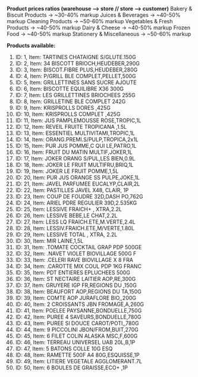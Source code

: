 **Product prices ratios (warehouse --> store // store --> customer)**
Bakery & Biscuit Products → ~30-40% markup 
Juices & Beverages → ~40-50% markup
Cleaning Products → ~50-60% markup
Vegetables & Fresh Products → ~40-50% markup
Dairy & Cheese → ~40-50% markup
Frozen Food → ~40-50% markup
Stationery & Miscellaneous → ~50-60% markup

**Products available:**
1. ID: 1, Item: TARTINES CHATAIGNE S/GLUTE.150G  
2. ID: 2, Item: 34 BISCOTT BRIOCH,HEUDEBER,290G  
3. ID: 3, Item: BISCOT.FIBRE PLUS,HEUDEBER,280G  
4. ID: 4, Item: P/GRILL BLE COMPLET,PELLET,500G  
5. ID: 5, Item: GRILLETTINES SANS SUCRE AJOUTE  
6. ID: 6, Item: BISCOTTE EQUILIBRE X36 300G  
7. ID: 7, Item: LES GRILLETTINES BRIOCHEES 255G  
8. ID: 8, Item: GRILLETINE BLE COMPLET 242G  
9. ID: 9, Item: KRISPROLLS DORES ,425G  
10. ID: 10, Item: KRISPROLLS COMPLET ,425G  
11. ID: 11, Item: JUS PAMPLEMOUSSE ROSE,TROPIC,1L  
12. ID: 12, Item: REVEIL FRUITE TROPICANA ,1.5L  
13. ID: 13, Item: ESSENTIEL MULTIVITAMI,TROPIC,1L  
14. ID: 14, Item: ORANG.PREMI.S/PULP,TROPICA,2x1L  
15. ID: 15, Item: PUR JUS POMME,C QUI LE,PATRO,1L  
16. ID: 16, Item: FRUIT DU MATIN MULTIF,JOKER,1L  
17. ID: 17, Item: JOKER ORANG S/PUL,LES BIEN,0.9L  
18. ID: 18, Item: JOKER LE FRUIT MULTIFRU,BRIQ,1L  
19. ID: 19, Item: JOKER LE FRUIT POMME,1,5L  
20. ID: 20, Item: PUR JUS ORANGE SS PULPE,JOKE,1L  
21. ID: 21, Item: JAVEL PARFUMEE EUCALYP,CLAIR,2L  
22. ID: 22, Item: PASTILLES JAVEL X48, CLAIR, 1P  
23. ID: 23, Item: COUP DE FOUDRE 32D,DASH PO,762G  
24. ID: 24, Item: ARIEL PDRE REGULIER 39D,2.535KG  
25. ID: 25, Item: LESSIVE FRAICH+ , XTRA,2.2L  
26. ID: 26, Item: LESSIVE BEBE,LE CHAT,2.2L  
27. ID: 27, Item: LESS LQ FRAICH.ETE,M.VERTE,2.4L  
28. ID: 28, Item: LESSIV.FRAICH.ETE,M/VERTE,1.80L  
29. ID: 29, Item: LESSIVE TOTAL , XTRA, 2.2L  
30. ID: 30, Item: MIR LAINE,1,5L  
31. ID: 31, Item: .TOMATE COCKTAIL GRAP PDP 500GE  
32. ID: 32, Item: .NAVET VIOLET BIOVILLAGE 500G F  
33. ID: 33, Item: .CELERI RAVE BIOVILLAGE X 8 FRA  
34. ID: 34, Item: .CAROTTE MIX COUL PDP 1KG FRANC  
35. ID: 35, Item: PDT ENTIERES EPLUCHEES 500G  
36. ID: 36, Item: ST NECTAIRE LAITIER AOP,RE,300G  
37. ID: 37, Item: GRUYERE IGP FR,REGIONS DU ,150G  
38. ID: 38, Item: BEAUFORT AOP,REGIONS DU TA,150G  
39. ID: 39, Item: COMTE AOP JURAFLORE BIO,,200G  
40. ID: 40, Item: 2 CROISSANTS JBN FROMAGE,A,260G  
41. ID: 41, Item: POELEE PAYSANNE,BONDUELLE,750G  
42. ID: 42, Item: PUREE 4 SAVEURS,BONDUELLE,780G  
43. ID: 43, Item: PUREE SI DOUCE CAROT/POTI,,780G  
44. ID: 44, Item: 9 PICCOLINI JBON/FROM,BUIT,270G  
45. ID: 45, Item: 6 FILET COLIN ALASKA MSC,F,600G  
46. ID: 46, Item: TERREAU UNIVERSEL  UAB 20L,B,1P  
47. ID: 47, Item: 5  BATONS COLLE 10G ESQ  
48. ID: 48, Item: RAMETTE 500F A4 80G,ESQUISSE,1P  
49. ID: 49, Item: LITIERE VEGETALE AGGLOMERANT.7L  
50. ID: 50, Item: 6 BOULES DE GRAISSE,ECO+ ,1P  
